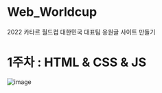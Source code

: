 # Web_Worldcup
 2022 카타르 월드컵 대한민국 대표팀 응원글 사이트 만들기
 
 # 1주차 : HTML & CSS & JS
 
 ![image](https://user-images.githubusercontent.com/87745990/201534494-7935c92e-0381-4517-b94d-6bc5ca1c8384.png)

